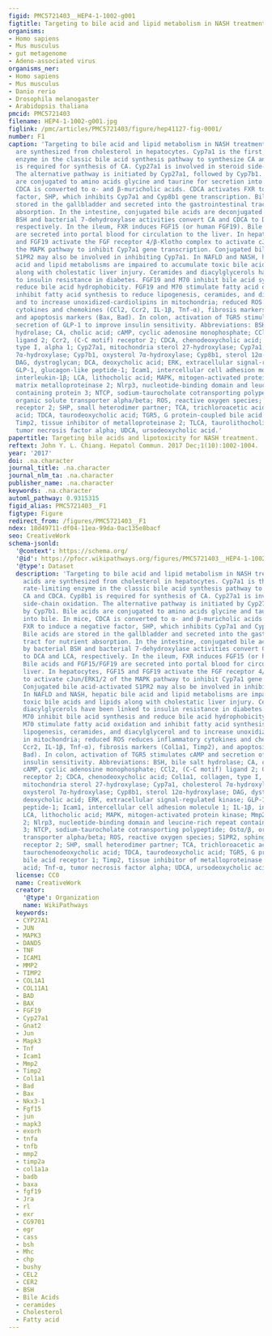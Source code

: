 ```yaml
---
figid: PMC5721403__HEP4-1-1002-g001
figtitle: Targeting to bile acid and lipid metabolism in NASH treatment
organisms:
- Homo sapiens
- Mus musculus
- gut metagenome
- Adeno-associated virus
organisms_ner:
- Homo sapiens
- Mus musculus
- Danio rerio
- Drosophila melanogaster
- Arabidopsis thaliana
pmcid: PMC5721403
filename: HEP4-1-1002-g001.jpg
figlink: /pmc/articles/PMC5721403/figure/hep41127-fig-0001/
number: F1
caption: 'Targeting to bile acid and lipid metabolism in NASH treatment. Bile acids
  are synthesized from cholesterol in hepatocytes. Cyp7a1 is the first and rate‐limiting
  enzyme in the classic bile acid synthesis pathway to synthesize CA and CDCA. Cyp8b1
  is required for synthesis of CA. Cyp27a1 is involved in steroid side‐chain oxidation.
  The alternative pathway is initiated by Cyp27a1, followed by Cyp7b1. Bile acids
  are conjugated to amino acids glycine and taurine for secretion into bile. In mice,
  CDCA is converted to α‐ and β‐muricholic acids. CDCA activates FXR to induce a negative
  factor, SHP, which inhibits Cyp7a1 and Cyp8b1 gene transcription. Bile acids are
  stored in the gallbladder and secreted into the gastrointestinal tract for nutrient
  absorption. In the intestine, conjugated bile acids are deconjugated by bacterial
  BSH and bacterial 7‐dehydroxylase activities convert CA and CDCA to DCA and LCA,
  respectively. In the ileum, FXR induces FGF15 (or human FGF19). Bile acids and FGF15/FGF19
  are secreted into portal blood for circulation to the liver. In hepatocytes, FGF15
  and FGF19 activate the FGF receptor 4/β‐Klotho complex to activate cJun/ERK1/2 of
  the MAPK pathway to inhibit Cyp7a1 gene transcription. Conjugated bile acid‐activated
  S1PR2 may also be involved in inhibiting Cyp7a1. In NAFLD and NASH, hepatic bile
  acid and lipid metabolisms are impaired to accumulate toxic bile acids and lipids
  along with cholestatic liver injury. Ceramides and diacylglycerols have been linked
  to insulin resistance in diabetes. FGF19 and M70 inhibit bile acid synthesis and
  reduce bile acid hydrophobicity. FGF19 and M70 stimulate fatty acid oxidation and
  inhibit fatty acid synthesis to reduce lipogenesis, ceramides, and diacylglycerol
  and to increase unoxidized‐cardiolipins in mitochondria; reduced ROS reduces inflammatory
  cytokines and chemokines (CCl2, Ccr2, IL‐1β, Tnf‐α), fibrosis markers (Col1a1, Timp2),
  and apoptosis markers (Bax, Bad). In colon, activation of TGR5 stimulates cAMP and
  secretion of GLP‐1 to improve insulin sensitivity. Abbreviations: BSH, bile salt
  hydrolase; CA, cholic acid; cAMP, cyclic adenosine monophosphate; CCl2, (C‐C motif)
  ligand 2; Ccr2, (C‐C motif) receptor 2; CDCA, chenodeoxycholic acid; Col1a1, collagen,
  type I, alpha 1; Cyp27a1, mitochondria sterol 27‐hydroxylase; Cyp7a1, cholesterol
  7α‐hydroxylase; Cyp7b1, oxysterol 7α‐hydroxylase; Cyp8b1, sterol 12α‐hydroxylase;
  DAG, dystroglycan; DCA, deoxycholic acid; ERK, extracellular signal‐regulated kinase;
  GLP‐1, glucagon‐like peptide‐1; Icam1, intercellular cell adhesion molecule 1; IL‐1β,
  interleukin‐1β; LCA, lithocholic acid; MAPK, mitogen‐activated protein kinase; Mmp2,
  matrix metalloproteinase 2; Nlrp3, nucleotide‐binding domain and leucine‐rich repeat
  containing protein 3; NTCP, sodium‐taurocholate cotransporting polypeptide; Ostα/β,
  organic solute transporter alpha/beta; ROS, reactive oxygen species; S1PR2, sphingosine‐1‐phosphate
  receptor 2; SHP, small heterodimer partner; TCA, trichloroacetic acid; TCDCA, taurochenodeoxycholic
  acid; TDCA, taurodeoxycholic acid; TGR5, G protein‐coupled bile acid receptor 1;
  Timp2, tissue inhibitor of metalloproteinase 2; TLCA, taurolithocholic acid; Tnf‐α,
  tumor necrosis factor alpha; UDCA, ursodeoxycholic acid.'
papertitle: Targeting bile acids and lipotoxicity for NASH treatment.
reftext: John Y. L. Chiang. Hepatol Commun. 2017 Dec;1(10):1002-1004.
year: '2017'
doi: .na.character
journal_title: .na.character
journal_nlm_ta: .na.character
publisher_name: .na.character
keywords: .na.character
automl_pathway: 0.9315315
figid_alias: PMC5721403__F1
figtype: Figure
redirect_from: /figures/PMC5721403__F1
ndex: 18d49711-df04-11ea-99da-0ac135e8bacf
seo: CreativeWork
schema-jsonld:
  '@context': https://schema.org/
  '@id': https://pfocr.wikipathways.org/figures/PMC5721403__HEP4-1-1002-g001.html
  '@type': Dataset
  description: 'Targeting to bile acid and lipid metabolism in NASH treatment. Bile
    acids are synthesized from cholesterol in hepatocytes. Cyp7a1 is the first and
    rate‐limiting enzyme in the classic bile acid synthesis pathway to synthesize
    CA and CDCA. Cyp8b1 is required for synthesis of CA. Cyp27a1 is involved in steroid
    side‐chain oxidation. The alternative pathway is initiated by Cyp27a1, followed
    by Cyp7b1. Bile acids are conjugated to amino acids glycine and taurine for secretion
    into bile. In mice, CDCA is converted to α‐ and β‐muricholic acids. CDCA activates
    FXR to induce a negative factor, SHP, which inhibits Cyp7a1 and Cyp8b1 gene transcription.
    Bile acids are stored in the gallbladder and secreted into the gastrointestinal
    tract for nutrient absorption. In the intestine, conjugated bile acids are deconjugated
    by bacterial BSH and bacterial 7‐dehydroxylase activities convert CA and CDCA
    to DCA and LCA, respectively. In the ileum, FXR induces FGF15 (or human FGF19).
    Bile acids and FGF15/FGF19 are secreted into portal blood for circulation to the
    liver. In hepatocytes, FGF15 and FGF19 activate the FGF receptor 4/β‐Klotho complex
    to activate cJun/ERK1/2 of the MAPK pathway to inhibit Cyp7a1 gene transcription.
    Conjugated bile acid‐activated S1PR2 may also be involved in inhibiting Cyp7a1.
    In NAFLD and NASH, hepatic bile acid and lipid metabolisms are impaired to accumulate
    toxic bile acids and lipids along with cholestatic liver injury. Ceramides and
    diacylglycerols have been linked to insulin resistance in diabetes. FGF19 and
    M70 inhibit bile acid synthesis and reduce bile acid hydrophobicity. FGF19 and
    M70 stimulate fatty acid oxidation and inhibit fatty acid synthesis to reduce
    lipogenesis, ceramides, and diacylglycerol and to increase unoxidized‐cardiolipins
    in mitochondria; reduced ROS reduces inflammatory cytokines and chemokines (CCl2,
    Ccr2, IL‐1β, Tnf‐α), fibrosis markers (Col1a1, Timp2), and apoptosis markers (Bax,
    Bad). In colon, activation of TGR5 stimulates cAMP and secretion of GLP‐1 to improve
    insulin sensitivity. Abbreviations: BSH, bile salt hydrolase; CA, cholic acid;
    cAMP, cyclic adenosine monophosphate; CCl2, (C‐C motif) ligand 2; Ccr2, (C‐C motif)
    receptor 2; CDCA, chenodeoxycholic acid; Col1a1, collagen, type I, alpha 1; Cyp27a1,
    mitochondria sterol 27‐hydroxylase; Cyp7a1, cholesterol 7α‐hydroxylase; Cyp7b1,
    oxysterol 7α‐hydroxylase; Cyp8b1, sterol 12α‐hydroxylase; DAG, dystroglycan; DCA,
    deoxycholic acid; ERK, extracellular signal‐regulated kinase; GLP‐1, glucagon‐like
    peptide‐1; Icam1, intercellular cell adhesion molecule 1; IL‐1β, interleukin‐1β;
    LCA, lithocholic acid; MAPK, mitogen‐activated protein kinase; Mmp2, matrix metalloproteinase
    2; Nlrp3, nucleotide‐binding domain and leucine‐rich repeat containing protein
    3; NTCP, sodium‐taurocholate cotransporting polypeptide; Ostα/β, organic solute
    transporter alpha/beta; ROS, reactive oxygen species; S1PR2, sphingosine‐1‐phosphate
    receptor 2; SHP, small heterodimer partner; TCA, trichloroacetic acid; TCDCA,
    taurochenodeoxycholic acid; TDCA, taurodeoxycholic acid; TGR5, G protein‐coupled
    bile acid receptor 1; Timp2, tissue inhibitor of metalloproteinase 2; TLCA, taurolithocholic
    acid; Tnf‐α, tumor necrosis factor alpha; UDCA, ursodeoxycholic acid.'
  license: CC0
  name: CreativeWork
  creator:
    '@type': Organization
    name: WikiPathways
  keywords:
  - CYP27A1
  - JUN
  - MAPK3
  - DAND5
  - TNF
  - ICAM1
  - MMP2
  - TIMP2
  - COL1A1
  - COL11A1
  - BAD
  - BAX
  - FGF19
  - Cyp27a1
  - Gnat2
  - Jun
  - Mapk3
  - Tnf
  - Icam1
  - Mmp2
  - Timp2
  - Col1a1
  - Bad
  - Bax
  - Nkx3-1
  - Fgf15
  - jun
  - mapk3
  - exorh
  - tnfa
  - tnfb
  - mmp2
  - timp2a
  - col1a1a
  - badb
  - baxa
  - fgf19
  - Jra
  - rl
  - exr
  - CG9701
  - egr
  - cass
  - bsh
  - Mhc
  - chp
  - bushy
  - CEL2
  - CER2
  - BSH
  - Bile Acids
  - ceramides
  - Cholesterol
  - Fatty acid
---
```

